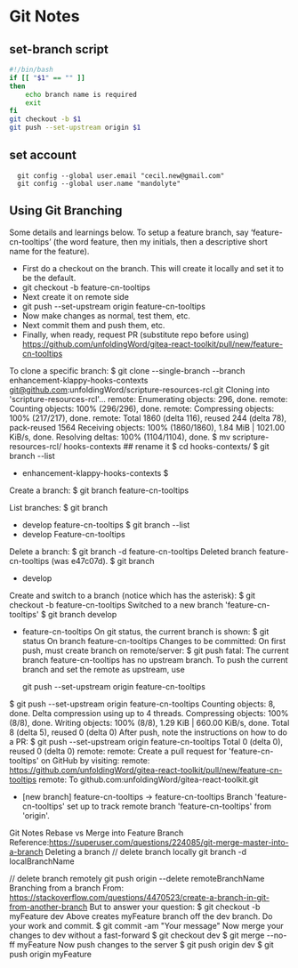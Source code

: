 # Git Notes

## set-branch script

```sh
#!/bin/bash
if [[ "$1" == "" ]]
then
	echo branch name is required
	exit
fi
git checkout -b $1
git push --set-upstream origin $1

```

## set account

```
  git config --global user.email "cecil.new@gmail.com"
  git config --global user.name "mandolyte"
```


## Using Git Branching
Some details and learnings below. To setup a feature branch, say ‘feature-cn-tooltips’ (the word feature, then my initials, then a descriptive short name for the feature).
- First do a checkout on the branch. This will create it locally and set it to be the default.
- git checkout -b feature-cn-tooltips
- Next create it on remote side
- git push --set-upstream origin feature-cn-tooltips
- Now make changes as normal, test them, etc.
- Next commit them and push them, etc.
- Finally, when ready, request PR (substitute repo before using)
https://github.com/unfoldingWord/gitea-react-toolkit/pull/new/feature-cn-tooltips

To clone a specific branch:
$ git clone --single-branch --branch enhancement-klappy-hooks-contexts git@github.com:unfoldingWord/scripture-resources-rcl.git
Cloning into 'scripture-resources-rcl'...
remote: Enumerating objects: 296, done.
remote: Counting objects: 100% (296/296), done.
remote: Compressing objects: 100% (217/217), done.
remote: Total 1860 (delta 116), reused 244 (delta 78), pack-reused 1564
Receiving objects: 100% (1860/1860), 1.84 MiB | 1021.00 KiB/s, done.
Resolving deltas: 100% (1104/1104), done.
$ mv scripture-resources-rcl/ hooks-contexts ## rename it
$ cd hooks-contexts/
$ git branch --list
* enhancement-klappy-hooks-contexts
$



Create a branch:
$ git branch feature-cn-tooltips

List branches:
$ git branch
* develop
  feature-cn-tooltips
$ git branch --list
* develop
  Feature-cn-tooltips

Delete a branch:
$ git branch -d feature-cn-tooltips
Deleted branch feature-cn-tooltips (was e47c07d).
$ git branch
* develop

Create and switch to a branch (notice which has the asterisk):
$ git checkout -b feature-cn-tooltips
Switched to a new branch 'feature-cn-tooltips'
$ git branch
  develop
* feature-cn-tooltips
On git status, the current branch is shown:
$ git status
On branch feature-cn-tooltips
Changes to be committed:
On first push, must create branch on remote/server:
$ git push
fatal: The current branch feature-cn-tooltips has no upstream branch.
To push the current branch and set the remote as upstream, use      

    git push --set-upstream origin feature-cn-tooltips

$ git push --set-upstream origin feature-cn-tooltips
Counting objects: 8, done.
Delta compression using up to 4 threads.
Compressing objects: 100% (8/8), done.
Writing objects: 100% (8/8), 1.29 KiB | 660.00 KiB/s, done.
Total 8 (delta 5), reused 0 (delta 0)
After push, note the instructions on how to do a PR:
$ git push --set-upstream origin feature-cn-tooltips
Total 0 (delta 0), reused 0 (delta 0)
remote: 
remote: Create a pull request for 'feature-cn-tooltips' on GitHub by visiting:
remote:      https://github.com/unfoldingWord/gitea-react-toolkit/pull/new/feature-cn-tooltips
remote:
To github.com:unfoldingWord/gitea-react-toolkit.git
 * [new branch]      feature-cn-tooltips -> feature-cn-tooltips
Branch 'feature-cn-tooltips' set up to track remote branch 'feature-cn-tooltips' from 'origin'.

Git Notes
Rebase vs Merge into Feature Branch
Reference:https://superuser.com/questions/224085/git-merge-master-into-a-branch
Deleting a branch
// delete branch locally
git branch -d localBranchName

// delete branch remotely
git push origin --delete remoteBranchName
Branching from a branch
From: https://stackoverflow.com/questions/4470523/create-a-branch-in-git-from-another-branch
But to answer your question:
$ git checkout -b myFeature dev
Above creates myFeature branch off the dev branch. Do your work and commit.
$ git commit -am "Your message"
Now merge your changes to dev without a fast-forward
$ git checkout dev 
$ git merge --no-ff myFeature
Now push changes to the server
$ git push origin dev 
$ git push origin myFeature

